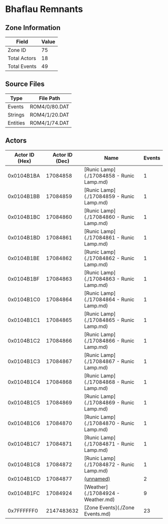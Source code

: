 # Bhaflau Remnants

## Zone Information

| Field        |   Value |
|--------------|---------|
| Zone ID      |      75 |
| Total Actors |      18 |
| Total Events |      49 |

## Source Files

| Type     | File Path     |
|----------|---------------|
| Events   | ROM4/0/80.DAT |
| Strings  | ROM4/1/20.DAT |
| Entities | ROM4/1/74.DAT |

## Actors

| Actor ID (Hex)   |   Actor ID (Dec) | Name                                     |   Events |
|------------------|------------------|------------------------------------------|----------|
| 0x0104B1BA       |         17084858 | [Runic Lamp](./17084858 - Runic Lamp.md) |        1 |
| 0x0104B1BB       |         17084859 | [Runic Lamp](./17084859 - Runic Lamp.md) |        1 |
| 0x0104B1BC       |         17084860 | [Runic Lamp](./17084860 - Runic Lamp.md) |        1 |
| 0x0104B1BD       |         17084861 | [Runic Lamp](./17084861 - Runic Lamp.md) |        1 |
| 0x0104B1BE       |         17084862 | [Runic Lamp](./17084862 - Runic Lamp.md) |        1 |
| 0x0104B1BF       |         17084863 | [Runic Lamp](./17084863 - Runic Lamp.md) |        1 |
| 0x0104B1C0       |         17084864 | [Runic Lamp](./17084864 - Runic Lamp.md) |        1 |
| 0x0104B1C1       |         17084865 | [Runic Lamp](./17084865 - Runic Lamp.md) |        1 |
| 0x0104B1C2       |         17084866 | [Runic Lamp](./17084866 - Runic Lamp.md) |        1 |
| 0x0104B1C3       |         17084867 | [Runic Lamp](./17084867 - Runic Lamp.md) |        1 |
| 0x0104B1C4       |         17084868 | [Runic Lamp](./17084868 - Runic Lamp.md) |        1 |
| 0x0104B1C5       |         17084869 | [Runic Lamp](./17084869 - Runic Lamp.md) |        1 |
| 0x0104B1C6       |         17084870 | [Runic Lamp](./17084870 - Runic Lamp.md) |        1 |
| 0x0104B1C7       |         17084871 | [Runic Lamp](./17084871 - Runic Lamp.md) |        1 |
| 0x0104B1C8       |         17084872 | [Runic Lamp](./17084872 - Runic Lamp.md) |        1 |
| 0x0104B1CD       |         17084877 | [(unnamed)](./17084877.md)               |        2 |
| 0x0104B1FC       |         17084924 | [Weather](./17084924 - Weather.md)       |        9 |
| 0x7FFFFFF0       |       2147483632 | [Zone Events](./Zone Events.md)          |       23 |